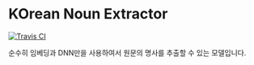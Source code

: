 # KOrean Noun Extractor

[![Travis CI](https://travis-ci.org/wonhyukchoi/kone.svg?branch=master)](https://travis-ci.org/wonhyukchoi/kone)

순수히 임베딩과 DNN만을 사용하여서 원문의 명사를 추출할 수 있는 모델입니다.

